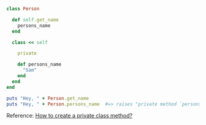 ```ruby
class Person

  def self.get_name
    persons_name
  end

  class << self

    private

    def persons_name
      "Sam"
    end
  end
end

puts "Hey, " + Person.get_name
puts "Hey, " + Person.persons_name  #=> raises "private method `persons_name' called for Person:Class (NoMethodError)"
```

Reference: [How to create a private class method?](https://stackoverflow.com/questions/4952980/how-to-create-a-private-class-method)